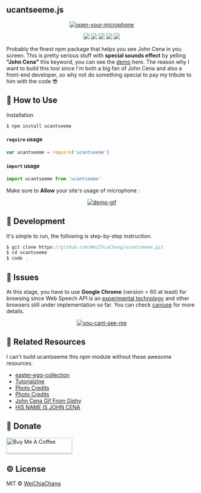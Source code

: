 ## ucantseeme.js

<p align="center">
  <a target="_blank" href="https://github.com/WeiChiaChang/ucantseeme">
    <img alt="open-your-microphone" src="https://i.imgur.com/EYQixV8.gif">
  </a>
</p>
<p align=center>
  <a target="_blank" href="https://npmjs.org/package/ucantseeme" title="npm"><img src="https://img.shields.io/npm/dt/ucantseeme.svg"></a>
  <a target="_blank" href="https://npmjs.org/package/ucantseeme" title="NPM version"><img src="https://img.shields.io/npm/v/ucantseeme.svg"></a>
  <a target="_blank" href="http://nodejs.org/download/" title="Node version"><img src="https://img.shields.io/badge/node.js-%3E=_6.0-green.svg"></a>
  <a target="_blank" href="https://opensource.org/licenses/MIT" title="License: MIT"><img src="https://img.shields.io/badge/License-MIT-blue.svg"></a>
  <a target="_blank" href="http://makeapullrequest.com" title="PRs Welcome"><img src="https://img.shields.io/badge/PRs-welcome-brightgreen.svg"></a>
</p>

Probably the finest npm package that helps you see John Cena in you screen. This is pretty serious stuff with **special sounds effect** by yelling **"John Cena"** this keyword, you can see the [demo](https://weichiachang.github.io/ucantseeme.js/example/) here. The reason why I want to build this tool since I'm both a big fan of John Cena and also a front-end developer, so why not do something special to pay my tribute to him with the code 😎

## 🤔 How to Use
Installation

```shell
$ npm install ucantseeme
```

#### **`require`** usage

```javascript
var ucantseeme = require('ucantseeme')
```

#### **`import`** usage

```javascript
import ucantseeme from 'ucantseeme'
```

Make sure to **Allow** your site's usage of microphone :

<p align="center">
  <a target="_blank" href="https://github.com/WeiChiaChang/ucantseeme">
    <img alt="demo-gif" src="https://i.imgur.com/tfGf5cH.png">
  </a>
</p>

## 🔧 Development

It's simple to run, the following is step-by-step instruction.

```javascript
$ git clone https://github.com/WeiChiaChang/ucantseeme.git
$ cd ucantseeme
$ code .
```

## 🤔 Issues
At this stage, you have to use **Google Chrome** (version >  60 at least) for browsing since Web Speech API is an [experimental technology](https://developer.mozilla.org/en-US/docs/Web/API/Web_Speech_API) and other browsers still under implementation so far. You can check [caniuse](https://caniuse.com/#feat=speech-recognition) for more details.

<p align="center">
  <a target="_blank" href="https://github.com/WeiChiaChang/ucantseeme">
    <img alt="you-cant-see-me" src="https://pbs.twimg.com/media/A8zAkpiCYAA8bWF.jpg">
  </a>
</p>

## 📝 Related Resources

I can't build ucantseeme this npm module without these awesome resources.

- [easter-egg-collection](https://github.com/WeiChiaChang/easter-egg-collection)
- [Tutorialzine](https://tutorialzine.com/2017/08/converting-from-speech-to-text-with-javascript)
- [Photo Credits](https://ambriegnsasylum16.deviantart.com/art/John-Cena-2016-Render-638552946)
- [Photo Credits](https://twitter.com/cuteemergency/status/273805413215002624)
- [John Cena Gif From Giphy](https://giphy.com/gifs/john-cena-SduJilGpbXqAE)
- [HIS NAME IS JOHN CENA](https://www.youtube.com/watch?v=XgUB3lF9IQA)

## 💉 Donate

<a href="https://www.buymeacoffee.com/dKPhu3g" target="_blank"><img src="https://www.buymeacoffee.com/assets/img/custom_images/orange_img.png" alt="Buy Me A Coffee" style="height: 41px !important;width: 174px !important;box-shadow: 0px 3px 2px 0px rgba(190, 190, 190, 0.5) !important;-webkit-box-shadow: 0px 3px 2px 0px rgba(190, 190, 190, 0.5) !important;" ></a>

## ©️ License
MIT © [WeiChiaChang](https://github.com/WeiChiaChang)
